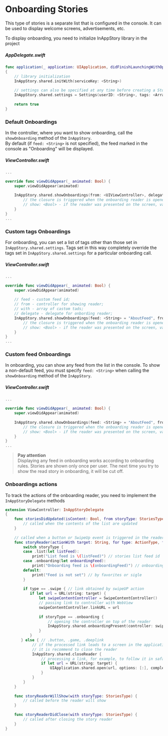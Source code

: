 # Onboarding Stories

This type of stories is a separate list that is configured in the console. It can be used to display welcome screens, advertisements, etc.

To display onboarding, you need to initialize InAppStory library in the project

##### AppDelegate.swift
```swift
func application(_ application: UIApplication, didFinishLaunchingWithOptions launchOptions: [UIApplication.LaunchOptionsKey: Any]?) -> Bool
{
    // library initialization
    InAppStory.shared.initWith(serviceKey: <String>)
    
    // settings can also be specified at any time before creating a StoryView or calling individual stories 
    InAppStory.shared.settings = Settings(userID: <String>, tags: <Array<String>>)
    
    return true
}
```

### Default Onboardings

In the controller, where you want to show onboarding, call the `showOnboarding` method of the `InAppStory`.  
By default (if `feed: <String>` is not specified), the feed marked in the console as "Onboarding" will be displayed.

##### ViewController.swift
```swift 
... 

override func viewDidAppear(_ animated: Bool) {
    super.viewDidAppear(animated)
    
    InAppStory.shared.showOnboardings(from: <UIViewController>, delegate: <InAppStoryDelegate>) { show in
        // the closure is triggered when the onboarding reader is opened
        // show: <Bool> - if the reader was presented on the screen, value is true
    }
}
...
```

### Custom tags Onboardings

For onboarding, you can set a list of tags other than those set in `InAppStory.shared.settings`. Tags set in this way completely override the tags set in `InAppStory.shared.settings` for a particular onboarding call.

##### ViewController.swift
```swift 
... 

override func viewDidAppear(_ animated: Bool) {
    super.viewDidAppear(animated)
    
    // feed - custom feed id;
    // from - controller for showing reader;
    // with - array of castom tads;
    // delegate - delegate for onbording reader;
    InAppStory.shared.showOnboardings(feed: <String> = "AboutFeed", from: <UIViewController>, with: ["Array with new tags"], delegate: <InAppStoryDelegate>) { show in
        // the closure is triggered when the onboarding reader is opened
        // show: <Bool> - if the reader was presented on the screen, value is true
    }
}
...
```

### Custom feed Onboardings

In onboarding, you can show any feed from the list in the console. To show a non-default feed, you must specify `feed: <String>` when calling the `showOnboarding` method of the `InAppStory`.

##### ViewController.swift
```swift 
... 

override func viewDidAppear(_ animated: Bool) {
    super.viewDidAppear(animated)
    
    InAppStory.shared.showOnboardings(feed: <String> = "AboutFeed", from: <UIViewController>, delegate: <InAppStoryDelegate>) { show in
        // the closure is triggered when the onboarding reader is opened
        // show: <Bool> - if the reader was presented on the screen, value is true
    }
}
...
```
> **Pay attention**  
> Displaying any feed in onboarding works according to onboarding rules. Stories are shown only once per user. The next time you try to show the read story in onboarding, it will be cut off.

### Onboardings actions

To track the actions of the onboarding reader, you need to implement the `InAppStoryDelegate` methods

```swift 
extension ViewController: InAppStoryDelegate
{
    func storiesDidUpdated(isContent: Bool, from storyType: StoriesType) {
        // called when the contents of the list are updated
    }
    
    // called when a button or SwipeUp event is triggered in the reader
    func storyReader(actionWith target: String, for type: ActionType, from storyType: StoriesType) {
        switch storyType {
        case .list(let listFeed):
            print("List feed is \(listFeed)") // stories list feed id
        case .onboarding(let onboardingFeed):
            print("Onboarding feed is \(onboardingFeed)") // onboarding list feed id
        default:
            print("Feed is not set") // by favorites or sigle
        }
        
        if type == .swipe { // link obtained by swipeUP action
           if let url = URL(string: target) {
               let swipeContentController = SwipeContentController()
               // passing link to controller with WebView
               swipeContentController.linkURL = url
               
               if storyType == .onboarding {
	               // opening the controller on top of the reader
	               InAppStory.shared.onboardingPresent(controller: swipeContentController)
               }
           }
       } else { // .button, .game, .deeplink
            // if the processed link leads to a screen in the application, 
            // it is recommend to close the reader
            InAppStory.shared.closeReader {
                // processing a link, for example, to follow it in safari
                if let url = URL(string: target) {
                    UIApplication.shared.open(url, options: [:], completionHandler: nil)
                }
            }
        }
    }
    
    func storyReaderWillShow(with storyType: StoriesType) {
        // called before the reader will show
    }
    
    func storyReaderDidClose(with storyType: StoriesType) {
        // called after closing the story reader
    }
}
```